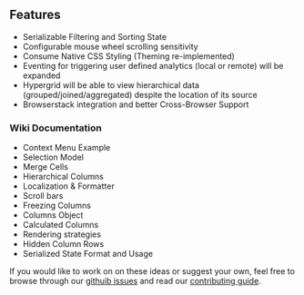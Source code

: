 ## Features

- Serializable Filtering and Sorting State
- Configurable mouse wheel scrolling sensitivity 
- Consume Native CSS Styling (Theming re-implemented)
- Eventing for triggering user defined analytics (local or remote) will be expanded
- Hypergrid will be able to view hierarchical data (grouped/joined/aggregated) despite the location of its source
- Browserstack integration and better Cross-Browser Support

### Wiki Documentation

- Context Menu Example
- Selection Model
- Merge Cells
- Hierarchical Columns
- Localization & Formatter
- Scroll bars
- Freezing Columns
- Columns Object
- Calculated Columns
- Rendering strategies 
- Hidden Column Rows
- Serialized State Format and Usage

If you would like to work on on these ideas or suggest your own, feel free to browse through our [githuib issues](https://github.com/openfin/fin-hypergrid/issues)
and read our [contributing guide](./CONTRIBUTING.md).
